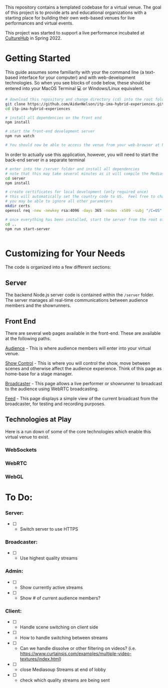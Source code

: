 This repository contains a templated codebase for a virtual venue. The goal of this project is to provide arts and educational organizations with a starting place for building their own web-based venues for live performances and virtual events.

This project was started to support a live performance incubated at [CultureHub](https://www.culturehub.org/) in Spring 2022.

# Getting Started

This guide assumes some familiarity with your the command line (a text-based interface for your computer) and with web-development technologies. So when you see blocks of code below, these should be entered into your MacOS Terminal 💻 or Windows/Linux equivalent.

```sh
# download this repository and change directory (cd) into the root folder
git clone https://github.com/AidanNelson/itp-ima-hybrid-experiences.git
cd itp-ima-hybrid-experiences

# install all dependencies on the front end
npm install

# start the front-end development server
npm run watch

# You should now be able to access the venue from your web-browser at http://localhost:1234/

```

In order to actually use this application, however, you will need to start the back-end server in a separate terminal

```sh
# enter into the /server folder and install all dependencies
# note that this may take several minutes as it will compile the Mediasoup package
cd server
npm install

# create certificates for local development (only required once)
# this will automatically set the country code to US.  Feel free to change if you like
# you may be able to ignore all other parameters
mkdir certs
openssl req -new -newkey rsa:4096 -days 365 -nodes -x509 -subj "/C=US" -keyout certs/key.pem -out certs/cert.pem

# once everything has been installed, start the server from the root of the repository
cd ..
npm run start-server



```

# Customizing for Your Needs

The code is organized into a few different sections:

## Server

The backend Node.js server code is contained within the `/server` folder. The server manages all real-time communications between audience members and the showrunners.

## Front End

There are several web pages available in the front-end. These are available at the following paths.

[Audience](./src/) - This is where audience members will enter into your virtual venue.

[Show Control](./src/show-control/) - This is where you will control the show, move between scenes and otherwise affect the audience experience. Think of this page as home-base for a stage manager.

[Broadcaster](./src/broadcaster/) - This page allows a live performer or showrunner to broadcast to the audience using WebRTC broadcasting.

[Feed](./src/feed/) - This page displays a simple view of the current broadcast from the broadcaster, for testing and recording purposes.

## Technologies at Play

Here is a run down of some of the core technologies which enable this virtual venue to exist.

### WebSockets

### WebRTC

### WebGL

# To Do:

### Server:

- [ ] - Switch server to use HTTPS

### Broadcaster:

- [ ] - Use highest quality streams

### Admin:

- [ ] - Show currently active streams
- [ ] - Show # of current audience members?

### Client:

- [ ] - Handle scene switching on client side
- [ ] - How to handle switching between streams
- [ ] - Can we handle dissolve or other filtering on videos? (i.e. https://www.curtainsjs.com/examples/multiple-video-textures/index.html)
- [ ] - close Mediasoup Streams at end of lobby
- [ ] - check which quality streams are being sent
